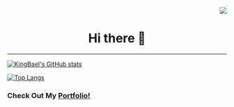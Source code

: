 <div align="right">

![](https://komarev.com/ghpvc/?username=KingBael09&label=Total+Views&style=for-the-badge&color=brightgreen)

</div>

<h1 align="center">Hi there 👋</h1>
<hr/>

[![KingBael's GitHub stats](https://github-readme-stats.vercel.app/api?username=KingBael09&show_icons=true&theme=transparent&text_color=fff&hide_border=true&include_all_commits=true)](https://github.com/KingBael09?tab=repositories)

[![Top Langs](https://github-readme-stats.vercel.app/api/top-langs/?username=KingBael09&layout=compact&theme=transparent&text_color=fff&hide_border=true)](https://github.com/KingBael09?tab=repositories)
  
<!-- ![](https://komarev.com/ghpvc/?username=KingBael09&label=Total+Views&style=for-the-badge&color=brightgreen) -->
  
### Check Out My [Portfolio!](https://jayeshsingh.netlify.app/)
